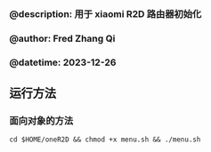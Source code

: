 ### @description: 用于 xiaomi R2D 路由器初始化

### @author: Fred Zhang Qi

### @datetime: 2023-12-26

## 运行方法

### 面向对象的方法
`cd $HOME/oneR2D && chmod +x menu.sh && ./menu.sh`
